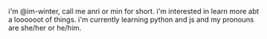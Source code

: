 i'm @im-winter, call me anri or min for short. i'm interested in learn more abt a loooooot of things. i'm currently learning python and js and my pronouns are she/her or he/him.
